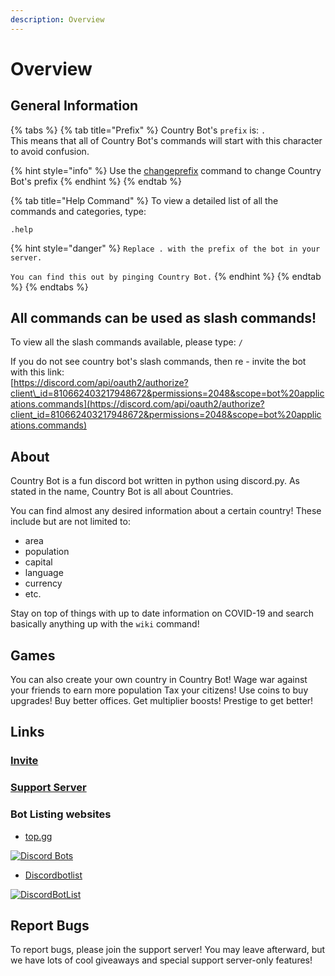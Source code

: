 ```yaml
---
description: Overview
---
```


# Overview

## General Information

{% tabs %}
{% tab title="Prefix" %}
Country Bot's `prefix` is: `.`   
This means that all of Country Bot's commands will start with this character to avoid confusion.

{% hint style="info" %}
Use the [changeprefix](commands/admin-configuration/changeprefix.md) command to change Country Bot's prefix
{% endhint %}
{% endtab %}

{% tab title="Help Command" %}
To view a detailed list of all the commands and categories, type:

`.help`

{% hint style="danger" %}
`Replace . with the prefix of the bot in your server.`

`You can find this out by pinging Country Bot.`
{% endhint %}
{% endtab %}
{% endtabs %}



## All commands can be used as slash commands!

To view all the slash commands available, please type: `/` 

If you do not see country bot's slash commands, then re - invite the bot with this link:  
[https://discord.com/api/oauth2/authorize?client\_id=810662403217948672&permissions=2048&scope=bot%20applications.commands](https://discord.com/api/oauth2/authorize?client_id=810662403217948672&permissions=2048&scope=bot%20applications.commands)

## About

Country Bot is a fun discord bot written in python using discord.py. As stated in the name, Country Bot is all about Countries.

You can find almost any desired information about a certain country! These include but are not limited to:

* area
* population
* capital
* language
* currency 
* etc.

Stay on top of things with up to date information on COVID-19 and search basically anything up with the `wiki` command!

## Games

You can also create your own country in Country Bot! Wage war against your friends to earn more population Tax your citizens! Use coins to buy upgrades! Buy better offices. Get multiplier boosts! Prestige to get better!

## Links

### [Invite](https://discord.com/api/oauth2/authorize?client_id=810662403217948672&permissions=2048&scope=bot%20applications.commands)

### [Support Server](https://discord.gg/hCgh9wngkS)

### Bot Listing websites

* [top.gg](https://top.gg/bot/810662403217948672)

[![Discord Bots](https://top.gg/api/widget/810662403217948672.svg)](https://top.gg/bot/810662403217948672)



* [Discordbotlist](https://discordbotlist.com/)

[![DiscordBotList](https://discordbotlist.com/api/v1/bots/810662403217948672/widget)](https://discordbotlist.com/bots/810662403217948672)



## Report Bugs

To report bugs, please join the support server! You may leave afterward, but we have lots of cool giveaways and special support server-only features!


